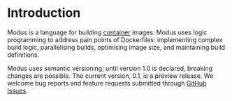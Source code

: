# Introduction

Modus is a language for building [container](https://en.wikipedia.org/wiki/OS-level_virtualization) images. Modus uses logic programming to address pain points of Dockerfiles: implementing complex build logic, parallelising builds, optimising image size, and maintaining build definitions.

Modus uses semantic versioning; until version 1.0 is declared, breaking changes are possible. The current version, 0.1, is a preview release. We welcome bug reports and feature requests submitted through [GitHub Issues](https://github.com/mechtaev/modus/issues).
